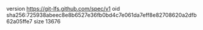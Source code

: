 version https://git-lfs.github.com/spec/v1
oid sha256:725938abeec8e8b6527e36fb0bd4c7e061da7eff8e82708620a2dfb62a05ffe7
size 13676
